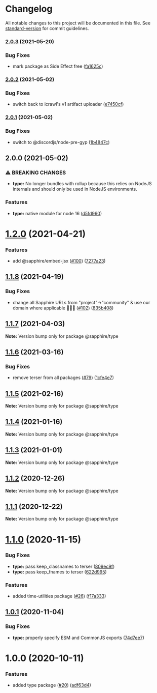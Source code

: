 # Changelog

All notable changes to this project will be documented in this file. See [standard-version](https://github.com/conventional-changelog/standard-version) for commit guidelines.

### [2.0.3](https://github.com/sapphiredev/utilities/compare/v2.0.2...v2.0.3) (2021-05-20)


### Bug Fixes

* mark package as Side Effect free ([fa1625c](https://github.com/sapphiredev/utilities/commit/fa1625c1957fc182e7597499c7573d843ab11652))

### [2.0.2](https://github.com/sapphiredev/utilities/compare/v2.0.1...v2.0.2) (2021-05-02)


### Bug Fixes

* switch back to icrawl's v1 artifact uploader ([e7450cf](https://github.com/sapphiredev/utilities/commit/e7450cfbd887e37597e840aa3bd1e919f9fa8a58))

### [2.0.1](https://github.com/sapphiredev/utilities/compare/v2.0.0...v2.0.1) (2021-05-02)


### Bug Fixes

* switch to @discordjs/node-pre-gyp ([1b4847c](https://github.com/sapphiredev/utilities/commit/1b4847c5bae9c20f78ba34e3be3edb067dafd4dc))

## 2.0.0 (2021-05-02)


### ⚠ BREAKING CHANGES

* **type:** No longer bundles with rollup because this relies on NodeJS internals and should
only be used in NodeJS environments.

### Features

* **type:** native module for node 16 ([d5fd960](https://github.com/sapphiredev/utilities/commit/d5fd9607f6e951d712d9dbf3160bd78dd57fdf82))

# [1.2.0](https://github.com/sapphiredev/utilities/compare/@sapphire/type@1.1.8...@sapphire/type@1.2.0) (2021-04-21)

### Features

-   add @sapphire/embed-jsx ([#100](https://github.com/sapphiredev/es/issues/100)) ([7277a23](https://github.com/sapphi/sapphiredev/it/7277a236015236ed8e81b7882875410facc4ce17))

## [1.1.8](https://github.com/sapphiredev/es/compare/@sapphire/type@1.1.7...@sapphire/type@1.1.8) (2021-04-19)

### Bug Fixes

-   change all Sapphire URLs from "project"->"community" & use our domain where applicable 👨‍🌾🚜 ([#102](https://github.com/sapphiredev/es/issues/102)) ([835b408](https://github.com/sapphi/sapphiredev/it/835b408e8e57130c3787aca2e32613346ff23e4d))

## [1.1.7](https://github.com/sapphiredev/es/compare/@sapphire/type@1.1.6...@sapphire/type@1.1.7) (2021-04-03)

**Note:** Version bump only for package @sapphire/type

## [1.1.6](https://github.com/sapphiredev/es/compare/@sapphire/type@1.1.5...@sapphire/type@1.1.6) (2021-03-16)

### Bug Fixes

-   remove terser from all packages ([#79](https://github.com/sapphiredev/es/issues/79)) ([1cfe4e7](https://github.com/sapphi/sapphiredev/it/1cfe4e7c804e62c142495686d2b83b81d0026c02))

## [1.1.5](https://github.com/sapphiredev/es/compare/@sapphire/type@1.1.4...@sapphire/type@1.1.5) (2021-02-16)

**Note:** Version bump only for package @sapphire/type

## [1.1.4](https://github.com/sapphiredev/es/compare/@sapphire/type@1.1.3...@sapphire/type@1.1.4) (2021-01-16)

**Note:** Version bump only for package @sapphire/type

## [1.1.3](https://github.com/sapphiredev/es/compare/@sapphire/type@1.1.2...@sapphire/type@1.1.3) (2021-01-01)

**Note:** Version bump only for package @sapphire/type

## [1.1.2](https://github.com/sapphiredev/es/compare/@sapphire/type@1.1.1...@sapphire/type@1.1.2) (2020-12-26)

**Note:** Version bump only for package @sapphire/type

## [1.1.1](https://github.com/sapphiredev/es/compare/@sapphire/type@1.1.0...@sapphire/type@1.1.1) (2020-12-22)

**Note:** Version bump only for package @sapphire/type

# [1.1.0](https://github.com/sapphiredev/es/compare/@sapphire/type@1.0.1...@sapphire/type@1.1.0) (2020-11-15)

### Bug Fixes

-   **type:** pass keep_classnames to terser ([809ec9f](https://github.com/sapphiredev/es/commit/809ec9fe7230ac43f208bd434e06fc9abb352206))
-   **type:** pass keep_fnames to terser ([622d995](https://github.com/sapphiredev/es/commit/622d995d00545c0b274d1bd7285d3a83dc82d284))

### Features

-   added time-utilities package ([#26](https://github.com/sapphiredev/es/issues/26)) ([f17a333](https://github.com/sapphi/sapphiredev/it/f17a3339667a452e8745fad7884272176e5d65e8))

## [1.0.1](https://github.com/sapphiredev/es/compare/@sapphire/type@1.0.0...@sapphire/type@1.0.1) (2020-11-04)

### Bug Fixes

-   **type:** properly specify ESM and CommonJS exports ([74d7ee7](https://github.com/sapphiredev/es/commit/74d7ee7dbe12a0b951ffcfa282c426ccb1f30348))

# 1.0.0 (2020-10-11)

### Features

-   added type package ([#20](https://github.com/sapphiredev/es/issues/20)) ([adf63d4](https://github.com/sapphi/sapphiredev/it/adf63d494cac6191f57c05944a8b577e91ee22d1))
